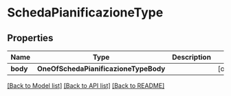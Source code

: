 # SchedaPianificazioneType

## Properties
Name | Type | Description | Notes
------------ | ------------- | ------------- | -------------
**body** | **OneOfSchedaPianificazioneTypeBody** |  | [optional] 

[[Back to Model list]](../README.md#documentation-for-models) [[Back to API list]](../README.md#documentation-for-api-endpoints) [[Back to README]](../README.md)


